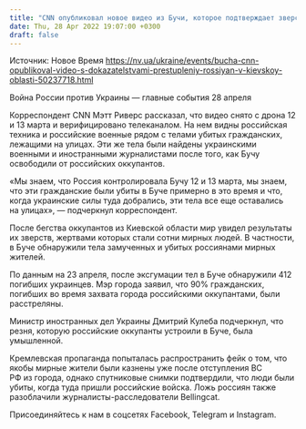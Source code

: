 ```yaml
---
title: "CNN опубликовал новое видео из Бучи, которое подтверждает зверства российских оккупантов"
date: Thu, 28 Apr 2022 19:07:00 +0300
draft: false
---
```

Источник: Новое Время https://nv.ua/ukraine/events/bucha-cnn-opublikoval-video-s-dokazatelstvami-prestupleniy-rossiyan-v-kievskoy-oblasti-50237718.html


Война России против Украины — главные события 28 апреля

 Корреспондент CNN Мэтт Риверс рассказал, что видео снято с дрона 12 и 13 марта и верифицировано телеканалом. На нем видны российская техника и российские военные рядом с телами убитых гражданских, лежащими на улицах. Эти же тела были найдены украинскими военными и иностранными журналистами после того, как Бучу освободили от российских оккупантов.

«Мы знаем, что Россия контролировала Бучу 12 и 13 марта, мы знаем, что эти гражданские были убиты в Буче примерно в это время и что, когда украинские силы туда добрались, эти тела все еще оставались на улицах», — подчеркнул корреспондент.

После бегства оккупантов из Киевской области мир увидел результаты их зверств, жертвами которых стали сотни мирных людей. В частности, в Буче обнаружили тела замученных и убитых россиянами мирных жителей.

По данным на 23 апреля, после эксгумации тел в Буче обнаружили 412 погибших украинцев. Мэр города заявил, что 90% гражданских, погибших во время захвата города российскими оккупантами, были расстреляны.

Министр иностранных дел Украины Дмитрий Кулеба подчеркнул, что резня, которую российские оккупанты устроили в Буче, была умышленной.

Кремлевская пропаганда попыталась распространить фейк о том, что якобы мирные жители были казнены уже после отступления ВС РФ из города, однако спутниковые снимки подтвердили, что люди были убиты, когда туда пришли российские войска. Ложь россиян также разоблачили журналисты-расследователи Bellingcat.

Присоединяйтесь к нам в соцсетях Facebook, Telegram и Instagram.
